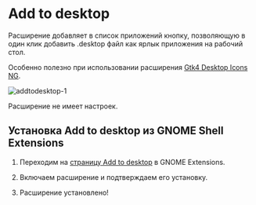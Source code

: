 # Add to desktop

Расширение добавляет в список приложений кнопку, позволяющую в один клик добавить .desktop файл как ярлык приложения на рабочий стол.

Особенно полезно при использовании расширения [Gtk4 Desktop Icons NG](/extensions/gtk4-desktopicons).

![addtodesktop-1](/extensions/addtodesktop/addtodesktop-1.png)

Расширение не имеет настроек.

## Установка Add to desktop из GNOME Shell Extensions

1. Переходим на [страницу Add to desktop](https://extensions.gnome.org/extension/3240/add-to-desktop/) в GNOME Extensions.

2. Включаем расширение и подтверждаем его установку.

3. Расширение установлено!
